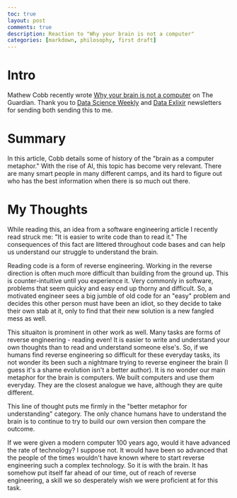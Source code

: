 ```yaml
---
toc: true
layout: post
comments: true
description: Reaction to "Why your brain is not a computer"
categories: [markdown, philosophy, first draft] 
---
```

# Intro 
Mathew Cobb recently wrote [Why your brain is not a computer](https://www.theguardian.com/science/2020/feb/27/why-your-brain-is-not-a-computer-neuroscience-neural-networks-consciousness) on The Guardian. Thank you to [Data Science Weekly](https://www.datascienceweekly.org/) and [Data Exlixir](https://dataelixir.com/) newsletters for sending both sending this to me. 

# Summary
In this article, Cobb details some of history of the "brain as a computer metaphor." With the rise of AI, this topic has become very relevant. There are many smart people in many different camps, and its hard to figure out who has the best information when there is so much out there. 

# My Thoughts
While reading this, an idea from a software engineering article I recently read struck me: "It is easier to write code than to read it." The consequences of this fact are littered throughout code bases and can help us understand our struggle to understand the brain. 

Reading code is a form of reverse engineering. Working in the reverse direction is often much more difficult than building from the ground up. This is counter-intuitive until you experience it. Very commonly in software, problems that seem quicky and easy end up thorny and difficult. So, a motivated engineer sees a big jumble of old code for an "easy" problem and decides this other person must have been an idiot, so they decide to take their own stab at it, only to find that their new solution is a new fangled mess as well.

This situaiton is prominent in other work as well. Many tasks are forms of reverse engineering - reading even! It is easier to write and understand your own thoughts than to read and understand someone else's. So, if we humans find reverse engineering so difficult for these everyday tasks, its not wonder its been such a nightmare trying to reverse engineer the brain (I guess it's a shame evolution isn't a better author). It is no wonder our main metaphor for the brain is computers. We built computers and use them everyday. They are the closest analogue we have, although they are quite different.

This line of thought puts me firmly in the "better metaphor for understanding" category. The only chance humans have to understand the brain is to continue to try to build our own version then compare the outcome. 

If we were given a modern computer 100 years ago, would it have advanced the rate of technology? I suppose not. It would have been so advanced that the people of the times wouldn't have known where to start reverse engineering such a complex technology. So it is with the brain. It has somehow put itself far ahead of our time, out of reach of reverse engineering, a skill we so desperately wish we were proficient at for this task. 
